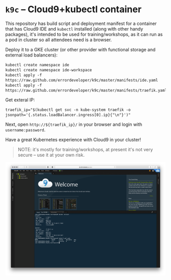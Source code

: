 # `k9c` – Cloud9+kubectl container

This repository has build script and deployment manifest for a container that has Cloud9 IDE and `kubectl` installed
(along with other handy packages), it's intended to be used for training/workshops, as it can run as a pod in cluster
so all attendees need is a browser.


Deploy it to a GKE cluster (or other provider with functional storage and external load balancers):
```
kubectl create namespace ide 
kubectl create namespace ide-workspace
kubectl apply -f https://raw.github.com/errordeveloper/k9c/master/manifests/ide.yaml
kubectl apply -f https://raw.github.com/errordeveloper/k9c/master/manifests/traefik.yaml
```

Get exteral IP:
```
traefik_ip="$(kubectl get svc -n kube-system traefik -o jsonpath='{.status.loadBalancer.ingress[0].ip}{"\n"}')"
```

Next, open `http://${traefik_ip}/` in your browser and login with `username:password`.

Have a great Kubernetes experience with Cloud9 in your cluster!

> NOTE: it's mostly for training/workshops, at present it's not very secure – use it at your own risk.

![](screenshot-1.png)
